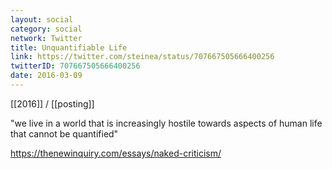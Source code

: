 ```yaml
---
layout: social
category: social
network: Twitter
title: Unquantifiable Life
link: https://twitter.com/steinea/status/707667505666400256
twitterID: 707667505666400256
date: 2016-03-09
---
```


[[2016]] / [[posting]]

"we live in a world that is increasingly hostile towards aspects of human life that cannot be quantified"

<https://thenewinquiry.com/essays/naked-criticism/>

